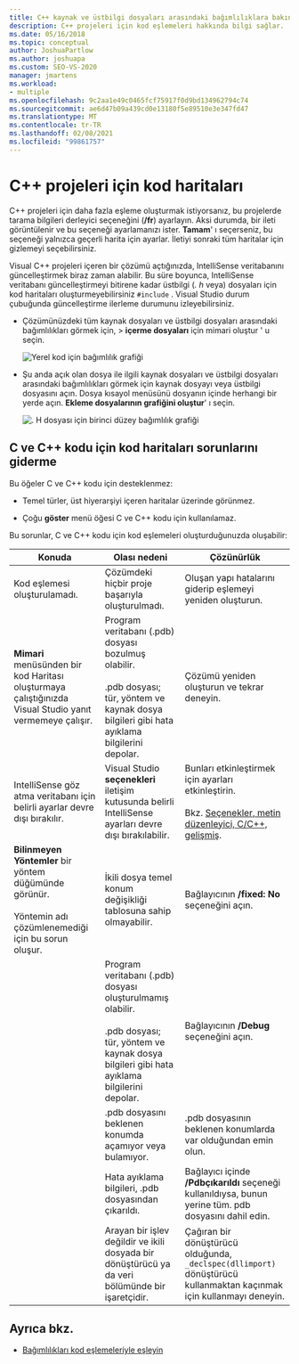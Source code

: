 ```yaml
---
title: C++ kaynak ve üstbilgi dosyaları arasındaki bağımlılıklara bakın
description: C++ projeleri için kod eşlemeleri hakkında bilgi sağlar.
ms.date: 05/16/2018
ms.topic: conceptual
author: JoshuaPartlow
ms.author: joshuapa
ms.custom: SEO-VS-2020
manager: jmartens
ms.workload:
- multiple
ms.openlocfilehash: 9c2aa1e49c0465fcf75917f0d9bd134962794c74
ms.sourcegitcommit: ae6d47b09a439cd0e13180f5e89510e3e347fd47
ms.translationtype: MT
ms.contentlocale: tr-TR
ms.lasthandoff: 02/08/2021
ms.locfileid: "99861757"
---
```

# <a name="code-maps-for-c-projects"></a>C++ projeleri için kod haritaları

C++ projeleri için daha fazla eşleme oluşturmak istiyorsanız, bu projelerde tarama bilgileri derleyici seçeneğini (**/fr**) ayarlayın. Aksi durumda, bir ileti görüntülenir ve bu seçeneği ayarlamanızı ister. **Tamam**' ı seçerseniz, bu seçeneği yalnızca geçerli harita için ayarlar. İletiyi sonraki tüm haritalar için gizlemeyi seçebilirsiniz.

Visual C++ projeleri içeren bir çözümü açtığınızda, IntelliSense veritabanını güncelleştirmek biraz zaman alabilir. Bu süre boyunca, IntelliSense veritabanı güncelleştirmeyi bitirene kadar üstbilgi (*. h* veya) dosyaları için kod haritaları oluşturmeyebilirsiniz `#include` . Visual Studio durum çubuğunda güncelleştirme ilerleme durumunu izleyebilirsiniz.

- Çözümünüzdeki tüm kaynak dosyaları ve üstbilgi dosyaları arasındaki bağımlılıkları görmek için,   >  **içerme dosyaları** için mimari oluştur ' u seçin.

   ![Yerel kod için bağımlılık grafiği](../modeling/media/dependencygraphgeneral_nativecode.png)

- Şu anda açık olan dosya ile ilgili kaynak dosyaları ve üstbilgi dosyaları arasındaki bağımlılıkları görmek için kaynak dosyayı veya üstbilgi dosyasını açın. Dosya kısayol menüsünü dosyanın içinde herhangi bir yerde açın. **Ekleme dosyalarının grafiğini oluştur**' ı seçin.

   ![. H dosyası için birinci düzey bağımlılık grafiği](../modeling/media/dependencygraph_native_firstlevel.png)

## <a name="troubleshoot-code-maps-for-c-and-c-code"></a>C ve C++ kodu için kod haritaları sorunlarını giderme

Bu öğeler C ve C++ kodu için desteklenmez:

- Temel türler, üst hiyerarşiyi içeren haritalar üzerinde görünmez.

- Çoğu **göster** menü öğesi C ve C++ kodu için kullanılamaz.

Bu sorunlar, C ve C++ kodu için kod eşlemeleri oluşturduğunuzda oluşabilir:

|**Konuda**|**Olası nedeni**|**Çözünürlük**|
|-|-|-|
|Kod eşlemesi oluşturulamadı.|Çözümdeki hiçbir proje başarıyla oluşturulmadı.|Oluşan yapı hatalarını giderip eşlemeyi yeniden oluşturun.|
|**Mimari** menüsünden bir kod Haritası oluşturmaya çalıştığınızda Visual Studio yanıt vermemeye çalışır.|Program veritabanı (.pdb) dosyası bozulmuş olabilir.<br /><br /> .pdb dosyası; tür, yöntem ve kaynak dosya bilgileri gibi hata ayıklama bilgilerini depolar.|Çözümü yeniden oluşturun ve tekrar deneyin.|
|IntelliSense göz atma veritabanı için belirli ayarlar devre dışı bırakılır.|Visual Studio **seçenekleri** iletişim kutusunda belirli IntelliSense ayarları devre dışı bırakılabilir.|Bunları etkinleştirmek için ayarları etkinleştirin.<br /><br /> Bkz. [Seçenekler, metin düzenleyici, C/C++, gelişmiş](../ide/reference/options-text-editor-c-cpp-advanced.md).|
|**Bilinmeyen Yöntemler** bir yöntem düğümünde görünür.<br /><br /> Yöntemin adı çözümlenemediği için bu sorun oluşur.|İkili dosya temel konum değişikliği tablosuna sahip olmayabilir.|Bağlayıcının **/fixed: No** seçeneğini açın.|
||Program veritabanı (.pdb) dosyası oluşturulmamış olabilir.<br /><br /> .pdb dosyası; tür, yöntem ve kaynak dosya bilgileri gibi hata ayıklama bilgilerini depolar.|Bağlayıcının **/Debug** seçeneğini açın.|
||.pdb dosyasını beklenen konumda açamıyor veya bulamıyor.|.pdb dosyasının beklenen konumlarda var olduğundan emin olun.|
||Hata ayıklama bilgileri, .pdb dosyasından çıkarıldı.|Bağlayıcı içinde **/Pdbçıkarıldı** seçeneği kullanıldıysa, bunun yerine tüm. pdb dosyasını dahil edin.|
||Arayan bir işlev değildir ve ikili dosyada bir dönüştürücü ya da veri bölümünde bir işaretçidir.|Çağıran bir dönüştürücü olduğunda, `_declspec(dllimport)` dönüştürücü kullanmaktan kaçınmak için kullanmayı deneyin.|

## <a name="see-also"></a>Ayrıca bkz.

- [Bağımlılıkları kod eşlemeleriyle eşleyin](../modeling/map-dependencies-across-your-solutions.md)
